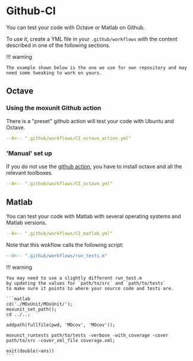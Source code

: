 # Github-CI

You can test your code with Octave or Matlab on Github.

To use it, create a YML file in your `.github/workflows`
with the content described in one of the following sections.

!!! warning

    The example shown below is the one we use for own repository and may need some tweaking to work on yours.

## Octave

### Using the moxunit Github action

There is a "preset" github action will test your code with Ubuntu and Octave.

<!-- see snippet injection
https://facelessuser.github.io/pymdown-extensions/extensions/snippets/#single-line-format
-->

```yaml
--8<-- ".github/workflows/CI_octave_action.yml"
```

### 'Manual' set up

If you do not use the [github action](#using-the-moxunit-github-action),
you have to install octave and all the relevant toolboxes.

<!-- see snippet injection
https://facelessuser.github.io/pymdown-extensions/extensions/snippets/#single-line-format
-->

```yaml
--8<-- ".github/workflows/CI_octave.yml"
```

## Matlab

You can test your code with Matlab with several operating systems and Matlab versions.

<!-- see snippet injection
https://facelessuser.github.io/pymdown-extensions/extensions/snippets/#single-line-format
-->

```yaml
--8<-- ".github/workflows/CI_matlab.yml"
```

Note that this wokflow calls the following script:

```matlab
--8<-- ".github/workflows/run_tests.m"
```

!!! warning

    You may need to use a slightly different run_test.m
    by updating the values for `path/to/src` and `path/to/tests`
    to make sure it points to where your source code and tests are.

    ```matlab
    cd('./MOxUnit/MOxUnit/');
    moxunit_set_path();
    cd ../..;

    addpath(fullfile(pwd, 'MOcov', 'MOcov'));

    moxunit_runtests path/to/tests -verbose -with_coverage -cover path/to/src -cover_xml_file coverage.xml;

    exit(double(~ans))
    ```

